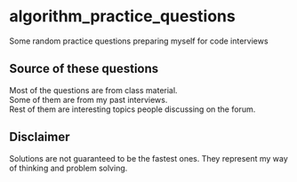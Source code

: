 # algorithm_practice_questions
Some random practice questions preparing myself for code interviews<br>
## Source of these questions
Most of the questions are from class material.<br>
Some of them are from my past interviews.<br>
Rest of them are interesting topics people discussing on the forum.<br>

## Disclaimer
Solutions are not guaranteed to be the fastest ones. They represent my way of thinking and problem solving.<br>

